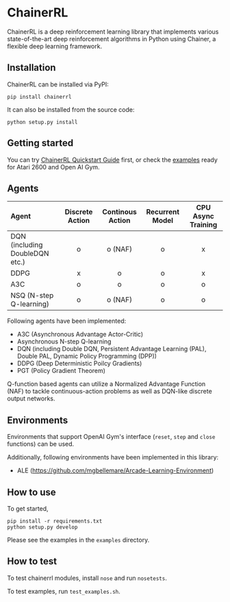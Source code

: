 # ChainerRL

ChainerRL is a deep reinforcement learning library that implements various state-of-the-art deep reinforcement algorithms in Python using Chainer, a flexible deep learning framework.

## Installation

ChainerRL can be installed via PyPI:
```
pip install chainerrl
```

It can also be installed from the source code:
```
python setup.py install
```

## Getting started

You can try [ChainerRL Quickstart Guide](examples/quickstart/quickstart.ipynb) first, or check the [examples](examples) ready for Atari 2600 and Open AI Gym.

## Agents

| Agent | Discrete Action | Continous Action | Recurrent Model | CPU Async Training |
|:------|:---------------:|:----------------:|:---------------:|:--------------:|
| DQN (including DoubleDQN etc.) | o | o (NAF) | o | x |
| DDPG | x | o | o | x |
| A3C | o | o | o | o |
| NSQ (N-step Q-learning) | o | o (NAF) | o | o |

Following agents have been implemented: 
- A3C (Asynchronous Advantage Actor-Critic)
- Asynchronous N-step Q-learning
- DQN (including Double DQN, Persistent Advantage Learning (PAL), Double PAL, Dynamic Policy Programming (DPP))
- DDPG (Deep Deterministic Poilcy Gradients)
- PGT (Policy Gradient Theorem)

Q-function based agents can utilize a Normalized Advantage Function (NAF) to tackle continuous-action problems as well as DQN-like discrete output networks.

## Environments

Environments that support OpenAI Gym's interface (`reset`, `step` and `close` functions) can be used.

Additionally, following environments have been implemented in this library:
- ALE (https://github.com/mgbellemare/Arcade-Learning-Environment)

## How to use

To get started,
```
pip install -r requirements.txt
python setup.py develop
```
Please see the examples in the `examples` directory.

## How to test

To test chainerrl modules, install `nose` and run `nosetests`.

To test examples, run `test_examples.sh`.
